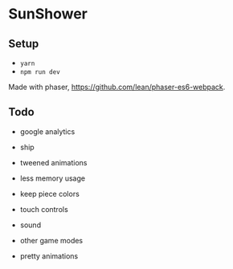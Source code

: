 # SunShower

## Setup

- `yarn`
- `npm run dev`

Made with phaser, https://github.com/lean/phaser-es6-webpack.

## Todo
- google analytics
- ship

- tweened animations
- less memory usage
- keep piece colors
- touch controls

- sound
- other game modes
- pretty animations